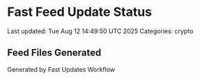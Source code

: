 # Fast Feed Update Status
Last updated: Tue Aug 12 14:49:50 UTC 2025
Categories: crypto

## Feed Files Generated

Generated by Fast Updates Workflow
